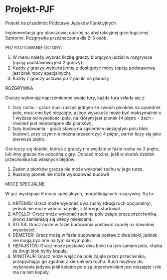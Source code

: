 # Projekt-PJF
Projekt na przedmiot Podstawy Języków Funkcyjnych

Implementacja gry planszowej opartej na abstrakcyjnej grze logicznej Santorini.
Rozgrywka przeznaczona dla 2-3 osób.



PRZYGOTOWANIE DO GRY:

1. W menu należy wybrać liczbę graczy biorących udział w rozgrywce (opcją podstawową jest 2 graczy).
2. Każdy z graczy wybiera jedną z dostępnyc mocy (opcją podstawową jest brak mocy specjalnych).
3. Każdy z graczy ustawia po 2 pionki na planszy

ROZGRYWKA

Gracze wykonują naprzemiennie swoje tury, każda tura składa się z:

1. fazy ruchu - gracz musi ruszyć jednym ze swoich pionków na sąsiednie pole, musi ono być niezajęte, a jego wysokość może być maksymalnie o 1 wyższa od wysokości pola, na którym jest pionek (4 piętro - dach - również jest niedostępne dla pionków).
2. fazy budowania - gracz stawia na sąsiednim niezajętym polu blok budowli, przy czym nie można przekorczyć 4 pięter, parter liczy się jako pierwsze piętro.

Gra toczy się dopóki, któryś z graczy nie wejdzie w fazie ruchu na 3 piętro, lub inny gracze nie odpadną z gry. Odpaść można, jeśli w skutek działań przeciwnika lub własnych błędów:

1. Żaden z pionków gracza nie może wykonać ruchu w jego turze.
2. Ruszony pionek nie może wybudować budowli

MOCE SPECJALNE

W grz występuje 6 mocy specjalnych, modyfikujących rozgrywkę. Są to:

1. ARTEMIS: Gracz może wykonać dwa ruchy (drugi ruch opcjonalny), jednak nie może wrócić na pole, z którego startował.
2. APOLLO: Gracz może wykonać ruch na pole zajęte przez przeciwnika, pionki zamieniają się wtedy miejscami.
3. ATLAS: Gracz może w fazie budowania postawić kopułę na dowolnej wysokości.
4. DEMETER: Gracz możę w fazie budowania postawić dwa bloki, jednak nie mogą być one na tym samym polu.
5. HEFAJSTOS: Gracz może postawić dwa bloki na tym samym polu, chyba że drugi blok byłby kopułą.
6. MINOTAUR: Gracz może wejść na pole zajęte przez przeciwnika, przepychając go zgodnie z kierunkiem ruchu. Ruch możliwy do wykonania jedynie jeśli kolejne pole za przeciwnikiem jest niezajęte i nie ma na nim kopuły.